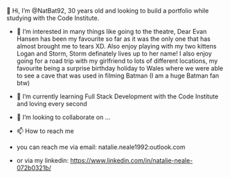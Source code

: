 👋 Hi, I’m @NatBat92, 30 years old and looking to build a portfolio while studying with the Code Institute.
 
- 👀 I’m interested in many things like going to the theatre, Dear Evan Hansen has been my favourite so far as it was the only one that has almost brought me to tears XD. Also enjoy playing with my two kittens Logan and Storm, Storm definately lives up to her name! I also enjoy going for a road trip with my girlfriend to lots of different locations, my favourite being a surprise birthday holiday to Wales where we were able to see a cave that was used in filming Batman (I am a huge Batman fan btw)

- 🌱 I’m currently learning Full Stack Development with the Code Institute and loving every second

- 💞️ I’m looking to collaborate on ...

- 📫 How to reach me 
- you can reach me via email: natalie.neale1992:outlook.com
- or via my linkedin: https://www.linkedin.com/in/natalie-neale-072b0321b/

<!---
NatBat92/NatBat92 is a ✨ special ✨ repository because its `README.md` (this file) appears on your GitHub profile.
You can click the Preview link to take a look at your changes.
--->
